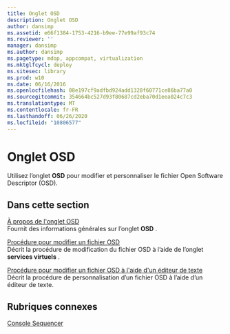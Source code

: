 ```yaml
---
title: Onglet OSD
description: Onglet OSD
author: dansimp
ms.assetid: e66f1384-1753-4216-b9ee-77e99af93c74
ms.reviewer: ''
manager: dansimp
ms.author: dansimp
ms.pagetype: mdop, appcompat, virtualization
ms.mktglfcycl: deploy
ms.sitesec: library
ms.prod: w10
ms.date: 06/16/2016
ms.openlocfilehash: 08e197cf9adfbd924add1328f60771ce86ba77a0
ms.sourcegitcommit: 354664bc527d93f80687cd2eba70d1eea024c7c3
ms.translationtype: MT
ms.contentlocale: fr-FR
ms.lasthandoff: 06/26/2020
ms.locfileid: "10806577"
---
```

# Onglet OSD


Utilisez l’onglet **OSD** pour modifier et personnaliser le fichier Open Software Descriptor (OSD).

## Dans cette section


<a href="" id="about-the-osd-tab"></a>[À propos de l'onglet OSD](about-the-osd-tab.md)  
Fournit des informations générales sur l’onglet **OSD** .

<a href="" id="how-to-edit-an-osd-file"></a>[Procédure pour modifier un fichier OSD](how-to-edit-an-osd-file.md)  
Décrit la procédure de modification du fichier OSD à l’aide de l’onglet **services virtuels** .

<a href="" id="how-to-edit-an-osd-file-using-a-text-editor"></a>[Procédure pour modifier un fichier OSD à l'aide d'un éditeur de texte](how-to-edit-an-osd-file-using-a-text-editor.md)  
Décrit la procédure de personnalisation d’un fichier OSD à l’aide d’un éditeur de texte.

## Rubriques connexes


[Console Sequencer](sequencer-console.md)

 

 





